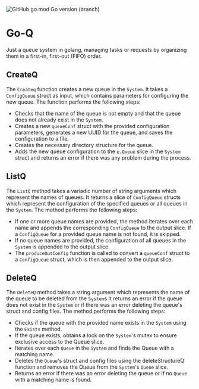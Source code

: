 ![GitHub go.mod Go version (branch)](https://img.shields.io/github/go-mod/go-version/fagneracr/queue/master)

# Go-Q

Just a queue system in golang, managing tasks or requests by organizing them in a first-in, first-out (FIFO) order.




## CreateQ

The `Createq` function creates a new queue in the `System`. It takes a `ConfigQueue` struct as input, which contains parameters for configuring the new queue. The function performs the following steps:

- Checks that the name of the queue is not empty and that the queue does not already exist in the `System`.
- Creates a new `queueConf` struct with the provided configuration parameters, generates a new UUID for the queue, and saves the configuration to a file.
- Creates the necessary directory structure for the queue.
- Adds the new queue configuration to the `e.Queue` slice in the `System` struct and returns an error if there was any problem during the process.

## ListQ

The `ListQ` method takes a variadic number of string arguments which represent the names of queues. It returns a slice of `ConfigQueue` structs which represent the configuration of the specified queues or all queues in the `System`. The method performs the following steps:

- If one or more queue names are provided, the method iterates over each name and appends the corresponding `ConfigQueue` to the output slice. If a `ConfigQueue` for a provided queue name is not found, it is skipped.
- If no queue names are provided, the configuration of all queues in the `System` is appended to the output slice.
- The `produceOutConfig` function is called to convert a `queueConf` struct to a `ConfigQueue` struct, which is then appended to the output slice.

## DeleteQ

The `DeleteQ` method takes a string argument which represents the name of the queue to be deleted from the `System`s It returns an error if the queue does not exist in the `System` or if there was an error deleting the queue's struct and config files. The method performs the following steps:

- Checks if the queue with the provided name exists in the `System` using the `Exists` method.
- If the queue exists, obtains a lock on the `System`'s mutex to ensure exclusive access to the Queue slice.
- Iterates over each `Queue` in the `System` and finds the Queue with a matching name.
- Deletes the `Queue`'s struct and config files using the deleteStructureQ function and removes the Queue from the `System`'s `Queue` slice.
- Returns an error if there was an error deleting the queue or if no `Queue` with a matching name is found.